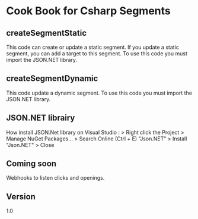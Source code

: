 Cook Book for Csharp Segments
==


createSegmentStatic
--

This code can create or update a static segment. If you update a static segment, you can add a target to this segment.
To use this code you must import the JSON.NET library.

createSegmentDynamic
--

This code update a dynamic segment.
To use this code you must import the JSON.NET library.

JSON.NET librairy
--

How install JSON.Net library on Visual Studio : > Right click the Project > Manage NuGet Packages... > Search Online (Ctrl + E) "Json.NET" > Install "Json.NET" > Close

Coming soon
--
Webhooks to listen clicks and openings.


Version
--

1.0 